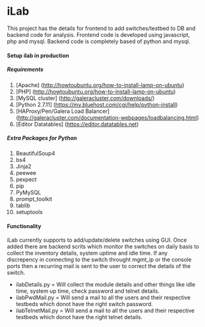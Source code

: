 # iLab

This project has the details for frontend to add switches/testbed to DB and backend code for analysis.
Frontend code is developed using javascript, php and mysql.
Backend code is completely based of python and mysql.

#### Setup ilab in production

##### Requirements
1. [Apache] (http://howtoubuntu.org/how-to-install-lamp-on-ubuntu)
2. [PHP] (http://howtoubuntu.org/how-to-install-lamp-on-ubuntu)
3. [MySQL cluster] (http://galeracluster.com/downloads/)
4. [Python 2.7.11] (https://my.bluehost.com/cgi/help/python-install)
5. [HAProxy/Pen/Galera Load Balancer] (http://galeracluster.com/documentation-webpages/loadbalancing.html)
6. [Editor Datatables] (https://editor.datatables.net)

##### Extra Packages for Python
1. BeautifulSoup4
2. bs4
3. Jinja2
5. peewee
6. pexpect
7. pip
8. PyMySQL
9. prompt_toolkit
11. tablib
10. setuptools

#### Functionality

iLab currently supports to add/update/delete switches using GUI. Once added there are backend scrits which monitor the switches on daily basis to collect the inventory details, system uptime and idle time. If any discrepency in connecting to the switch throught mgmt_ip or the console ports then a recurring mail is sent to the user to correct the details of the switch.

- ilabDetails.py = Will collect the module details and other things like idle time, system up time, check password and telnet details.
- ilabPwdMail.py = Will send a mail to all the users and their respective testbeds which donot have the right switch password.
- ilabTelnetMail.py = Will send a mail to all the users and their respective testbeds which donot have the right telnet details.
